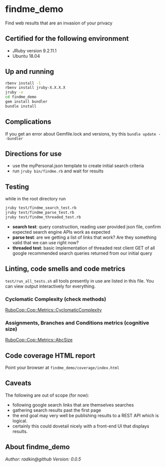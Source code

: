 # findme_demo
Find web results that are an invasion of your privacy

## Certified for the following environment
* JRuby version 9.2.11.1
* Ubuntu 18.04

## Up and running
```bash
rbenv install -l
rbenv install jruby-X.X.X.X
jruby -v
cd findme_demo
gem install bundler
bundle install
```

## Complications
If you get an error about Gemfile.lock and versions, try this
`bundle update --bundler`

## Directions for use
* use the myPersonal.json template to create initial search criteria
* run `jruby bin/findme.rb` and wait for results

## Testing
while in the root directory run

```bash
jruby test/findme_search_test.rb
jruby test/findme_parse_test.rb
jruby test/findme_threaded_test.rb
```

* **search test**: query construction, reading user provided json file, confirm
expected search engine APIs work as expected
* **parse test**: are we getting a list of links that work? Are they something
valid that we can use right now?
* **threaded test**: basic implementation of threaded rest client GET of all
google recommended search queries returned from our initial query

## Linting, code smells and code metrics
`test/run_all_tests.sh`
all tools presently in use are listed in this file. You can view output
interactively for everything.

### Cyclomatic Complexity (check methods)
[RuboCop::Cop::Metrics::CyclomaticComplexity](https://www.rubydoc.info/gems/rubocop/RuboCop/Cop/Metrics/CyclomaticComplexity)

### Assignments, Branches and Conditions metrics (cognitive size)
[RuboCop::Cop::Metrics::AbcSize](https://www.rubydoc.info/gems/rubocop/0.27.0/RuboCop/Cop/Metrics/AbcSize)

## Code coverage HTML report
Point your browser at `findme_demo/coverage/index.html`

## Caveats
The following are out of scope (for now):
* following google search links that are themselves searches
* gathering search results past the first page
* the end goal may very well be publishing results to a REST API which is
logical.
* certainly this could dovetail nicely with a front-end UI that displays results.


## About findme_demo
_Author: radkin@github_
_Version: 0.0.5_
